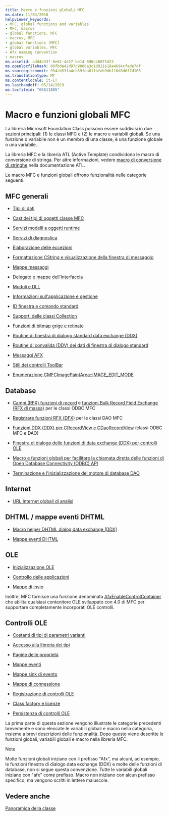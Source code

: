 ```yaml
---
title: Macro e funzioni globali MFC
ms.date: 11/04/2016
helpviewer_keywords:
- MFC, global functions and variables
- MFC, macros
- global functions, MFC
- macros, MFC
- global functions [MFC]
- global variables, MFC
- Afx naming convention
- macros
ms.assetid: add4e33f-0e62-4d27-be14-896cb8675d22
ms.openlocfilehash: 86fbda42d97c9086a3c1d021618a4694cfade7df
ms.sourcegitcommit: 934cb53fa4cb59fea611bfeb9db110d8d6f7d165
ms.translationtype: MT
ms.contentlocale: it-IT
ms.lasthandoff: 05/14/2019
ms.locfileid: "65611805"
---
```

# <a name="mfc-macros-and-globals"></a>Macro e funzioni globali MFC

La libreria Microsoft Foundation Class possono essere suddivisi in due sezioni principali: (1) le classi MFC e (2) le macro e variabili globali. Se una funzione o variabile non è un membro di una classe, è una funzione globale o una variabile.

La libreria MFC e la libreria ATL (Active Template) condividono le macro di conversione di stringa. Per altre informazioni, vedere [macro di conversione di stringhe](../../atl/reference/string-conversion-macros.md) nella documentazione ATL.

Le macro MFC e funzioni globali offrono funzionalità nelle categorie seguenti.

## <a name="general-mfc"></a>MFC generali

- [Tipi di dati](data-types-mfc.md)

- [Cast dei tipi di oggetti classe MFC](type-casting-of-mfc-class-objects.md)

- [Servizi modelli a oggetti runtime](run-time-object-model-services.md)

- [Servizi di diagnostica](diagnostic-services.md)

- [Elaborazione delle eccezioni](exception-processing.md)

- [Formattazione CString e visualizzazione della finestra di messaggio](cstring-formatting-and-message-box-display.md)

- [Mappe messaggi](message-map-macros-mfc.md)

- [Delegato e mappe dell'interfaccia](delegate-and-interface-maps.md)

- [Moduli e DLL](extension-dll-macros.md)

- [Informazioni sull'applicazione e gestione](application-information-and-management.md)

- [ID finestra e comando standard](standard-command-and-window-ids.md)

- [Supporti delle classi Collection](collection-class-helpers.md)

- [Funzioni di bitmap grige e retinate](gray-and-dithered-bitmap-functions.md)

- [Routine di finestra di dialogo standard data exchange (DDX)](standard-dialog-data-exchange-routines.md)

- [Routine di convalida (DDV) dei dati di finestra di dialogo standard](standard-dialog-data-validation-routines.md)

- [Messaggi AFX](afx-messages.md)

- [Stili dei controlli ToolBar](toolbar-control-styles.md)

- [Enumerazione CMFCImagePaintArea::IMAGE_EDIT_MODE](cmfcimagepaintarea-image-edit-mode-enumeration.md)

## <a name="database"></a>Database

- [Campi (RFX) funzioni di record](record-field-exchange-functions.md) e [funzioni Bulk Record Field Exchange (RFX di massa)](record-field-exchange-functions.md) per le classi ODBC MFC

- [Registrare funzioni RFX (DFX)](record-field-exchange-functions.md) per le classi DAO MFC

- [Funzioni DDX (DDX) per CRecordView e CDaoRecordView](dialog-data-exchange-functions-for-crecordview-and-cdaorecordview.md) (classi ODBC MFC e DAO)

- [Finestra di dialogo delle funzioni di data exchange (DDX) per controlli OLE](dialog-data-exchange-functions-for-ole-controls.md)

- [Macro e funzioni globali per facilitare la chiamata diretta delle funzioni di Open Database Connectivity (ODBC) API](database-macros-and-globals.md)

- [Terminazione e l'inizializzazione del motore di database DAO](dao-database-engine-initialization-and-termination.md)

## <a name="internet"></a>Internet

- [URL Internet globali di analisi](internet-url-parsing-globals.md)

## <a name="dhtml--dhtml-event-maps"></a>DHTML / mappe eventi DHTML

- [Macro helper DHTML dialog data exchange (DDX)](ddx-dhtml-helper-macros.md)

- [Mappe eventi DHTML](dhtml-event-maps.md)

## <a name="ole"></a>OLE

- [Inizializzazione OLE](ole-initialization.md)

- [Controllo delle applicazioni](application-control.md)

- [Mappe di invio](dispatch-maps.md)

Inoltre, MFC fornisce una funzione denominata [AfxEnableControlContainer](ole-initialization.md#afxenablecontrolcontainer) che abilita qualsiasi contenitore OLE sviluppato con 4.0 di MFC per supportare completamente incorporati OLE controlli.

## <a name="ole-controls"></a>Controlli OLE

- [Costanti di tipi di parametri varianti](variant-parameter-type-constants.md)

- [Accesso alla libreria dei tipi](type-library-access.md)

- [Pagine delle proprietà](property-pages-mfc.md)

- [Mappe eventi](event-maps.md)

- [Mappe sink di evento](event-sink-maps.md)

- [Mappe di connessione](connection-maps.md)

- [Registrazione di controlli OLE](registering-ole-controls.md)

- [Class factory e licenze](class-factories-and-licensing.md)

- [Persistenza di controlli OLE](persistence-of-ole-controls.md)

La prima parte di questa sezione vengono illustrate le categorie precedenti brevemente e sono elencate le variabili globali e macro nella categoria, insieme a brevi descrizioni delle funzionalità. Dopo questo viene descritte le funzioni globali, variabili globali e macro nella libreria MFC.

> [!NOTE]
>  Molte funzioni globali iniziano con il prefisso "Afx", ma alcuni, ad esempio, le funzioni finestra di dialogo data exchange (DDX) e molte delle funzioni di database, non si segue questa convenzione. Tutte le variabili globali iniziano con "afx" come prefisso. Macro non iniziano con alcun prefisso specifico, ma vengono scritti in lettere maiuscole.

## <a name="see-also"></a>Vedere anche

[Panoramica della classe](../../mfc/class-library-overview.md)
